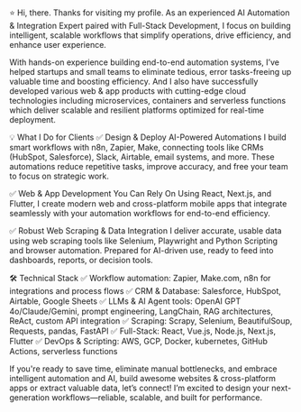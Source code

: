 ⭐ Hi, there. Thanks for visiting my profile. As an experienced AI Automation & Integration Expert paired with Full-Stack Development, I focus on building intelligent, scalable workflows that simplify operations, drive efficiency, and enhance user experience.

With hands-on experience building end-to-end automation systems, I’ve helped startups and small teams to eliminate tedious, error tasks-freeing up valuable time and boosting efficiency. And I also have successfully developed various web & app products with cutting-edge cloud technologies including microservices, containers and serverless functions which deliver scalable and resilient platforms optimized for real-time deployment.

💡 What I Do for Clients
✅ Design & Deploy AI-Powered Automations
I build smart workflows with n8n, Zapier, Make, connecting tools like CRMs (HubSpot, Salesforce), Slack, Airtable, email systems, and more. These automations reduce repetitive tasks, improve accuracy, and free your team to focus on strategic work.

✅ Web & App Development You Can Rely On
Using React, Next.js, and Flutter, I create modern web and cross-platform mobile apps that integrate seamlessly with your automation workflows for end-to-end efficiency.

✅ Robust Web Scraping & Data Integration
I deliver accurate, usable data using web scraping tools like Selenium, Playwright and Python Scripting and browser automation. Prepared for AI-driven use, ready to feed into dashboards, reports, or decision tools.

🛠 Technical Stack
✅ Workflow automation: Zapier, Make.com, n8n for integrations and process flows
✅ CRM & Database: Salesforce, HubSpot, Airtable, Google Sheets
✅ LLMs & AI Agent tools: OpenAI GPT 4o/Claude/Gemini, prompt engineering, LangChain, RAG architectures, ReAct, custom API integration
✅ Scraping: Scrapy, Selenium, BeautifulSoup, Requests, pandas, FastAPI
✅ Full-Stack: React, Vue.js, Node.js, Next.js, Flutter
✅ DevOps & Scripting: AWS, GCP, Docker, kubernetes, GitHub Actions, serverless functions

If you're ready to save time, eliminate manual bottlenecks, and embrace intelligent automation and AI, build awesome websites & cross-platform apps or extract valuable data, let’s connect! I’m excited to design your next-generation workflows—reliable, scalable, and built for performance.
